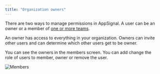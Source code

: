```yaml
---
title: "Organization owners"
---
```


There are two ways to manage permissions in AppSignal. A user can be
an owner or a member of [one or more teams](/organization/team/teams.html).

An owner has access to everything in your organization. Owners can
invite other users and can determine which other users get to be owner.

You can see the owners in the members screen. You can add change the role of users to member, owner or remove the user.

![Members](/images/screenshots/members.png)
